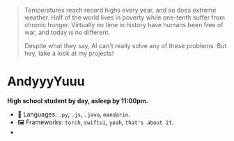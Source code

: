 > Temperatures reach record highs every year, and so does extreme weather. Half of the world lives in poverty while one-tenth suffer from chronic hunger. Virtually no time in history have humans been free of war, and today is no different.
> 
> Despite what they say, AI can't really solve any of these problems. But hey, take a look at my projects!

# AndyyyYuuu
**High school student by day, asleep by 11:00pm.**

- :snake: Languages: `.py`, `.js`, `.java`, `mandarin`. 
- :framed_picture: Frameworks: `torch`, `swiftui`, `yeah`, `that's about it`.
- 




